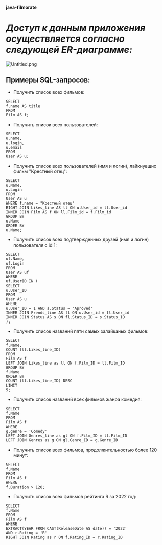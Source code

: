 #### java-filmorate

# *Доступ к данным приложения осуществляется согласно следующей ER-диаграмме:*
![Untitled.png](..%2F..%2FDesktop%2FUntitled.png)
## **Примеры SQL-запросов:**


- Получить список всех фильмов:

```
SELECT
f.name AS title
FROM
Film AS f;
```
- Получить список всех пользователей:
```
SELECT
u.name,
u.login,
u.email
FROM
User AS u;
```
- Получить список всех пользователей (имя и логин), лайкнувших фильм "Крестный отец":
```
SELECT
u.Name,
u.Login
FROM
User AS u
WHERE f.name = "Крестный отец"
RIGHT JOIN Likes_line AS ll ON u.User_id = ll.User_id
INNER JOIN Film AS f ON ll.Film_id = f.Film_id
GROUP BY
u.Name
ORDER BY
u.Name;
```
- Получить список всех подтвержденных друзей (имя и логин) пользователя с id 1:
```
SELECT
uf.Name,
uf.Login
FROM
User AS uf
WHERE
uf.UserID IN (
SELECT
u.User_ID
FROM
User AS u
WHERE
u.User_ID = 1 AND s.Status = 'Aproved'
INNER JOIN Frends_line AS fl ON u.User_id = fl.User_id
INNER JOIN Status AS s ON fl.Status_ID = s.Status_ID
);
```




- Получить список названий пяти самых залайканых фильмов:
```
SELECT
f.Name,
COUNT (ll.Likes_line_ID)
FROM
Film AS f
LEFT JOIN Likes_line as ll ON f.Film_ID = ll.Film_ID
GROUP BY
f.Name
ORDER BY
COUNT (ll.Likes_line_ID) DESC
LIMIT
5;
```
- Получить список названий всех фильмов жанра комедия:
```
SELECT
f.Name
FROM
Film AS f
WHERE
g.genre = 'Comedy'
LEFT JOIN Genres_line as gl ON f.Film_ID = ll.Film_ID
LEFT JOIN Genres as g ON gl.Genre_ID = g.Genre_ID
```
- Получить список всех фильмов, продолжительностью более 120 минут:
```
SELECT
f.Name
FROM
Film AS f
WHERE
f.Duration > 120;
```
- Получить список всех фильмов рейтинга R за 2022 год:
```
SELECT
f.Name
FROM
Film AS f
WHERE
EXTRACT(YEAR FROM CAST(ReleaseDate AS date)) = '2022'
AND r.Rating = 'R'
RIGHT JOIN Rating as r ON f.Rating_ID = r.Rating_ID
```
